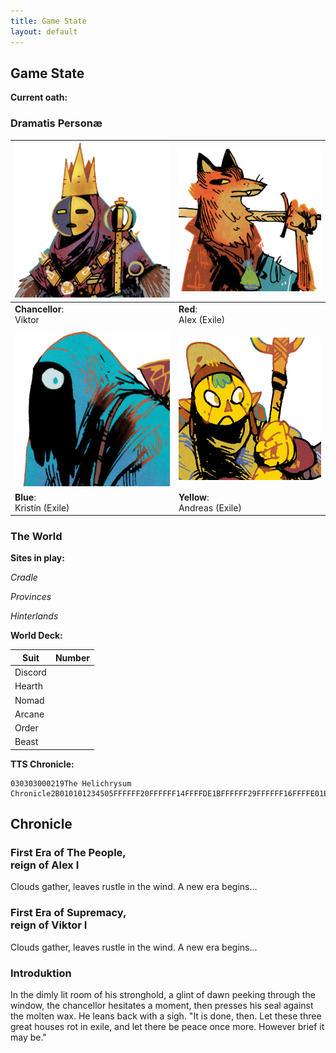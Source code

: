 ```yaml
---
title: Game State
layout: default
---
```


## Game State

**Current oath:**

<span id="oath" />

### Dramatis Personæ

|<img src="assets/images/chancellor-portrait.jpg" class="portrait"/>|<img src="assets/images/red-portrait.png"  class="portrait"/>|
|---|---|
|**Chancellor**: <br />Viktor|**Red**: <br />Alex (Exile)|
| | |
|<img src="assets/images/blue-portrait.png"  class="portrait"/>|<img src="assets/images/yellow-portrait.png" class="portrait"/>|
|**Blue**:<br />Kristín (Exile)| **Yellow**: <br /> Andreas (Exile) |

### The World

**Sites in play:**

_Cradle_
<span id="site1" />
<span id="site2" />

_Provinces_
<span id="site3" />
<span id="site4" />
<span id="site5" />

_Hinterlands_
<span id="site6" />
<span id="site7" />
<span id="site8" />

**World Deck:** 

|Suit|Number|
|---|---|
|<span class="number"/> Discord| <span class="counter" data-imgsrc="assets/images/suit-discord.png" ></span>|
|<span class="number"/> Hearth| <span class="counter" data-imgsrc="assets/images/suit-hearth.png" ></span>|
|<span class="number"/> Nomad| <span class="counter" data-imgsrc="assets/images/suit-nomad.png" ></span>|
|<span class="number"/> Arcane| <span class="counter" data-imgsrc="assets/images/suit-arcane.png" ></span>|
|<span class="number"/> Order| <span class="counter" data-imgsrc="assets/images/suit-order.png" ></span>|
|<span class="number"/> Beast| <span class="counter" data-imgsrc="assets/images/suit-beast.png" ></span>|

**TTS Chronicle:**
```
030303000219The Helichrysum Chronicle2B010101234505FFFFFF20FFFFFF14FFFFDE1BFFFFFF29FFFFFF16FFFFE01EFFFFFF1FFFFFFF3B0624182B0E2629D61ED31D15D51309522F201C3521001FD2D42819C30B1632AD0F342233C125089810010D112C121A0507042314270AB717312D30062A1B2E0C030212E9DBDCEAE8E7E4DFDADDEDE2E6ECE3E5E1EB000105ARman
```

## Chronicle

### First Era of The People, <br/> reign of Alex I
Clouds gather, leaves rustle in the wind. A new era begins...

### First Era of Supremacy, <br/> reign of Viktor I
Clouds gather, leaves rustle in the wind. A new era begins...

### Introduktion

In the dimly lit room of his stronghold, a glint of dawn peeking through the window, the chancellor hesitates a moment, then presses his seal against the molten wax. He leans back with a sigh. "It is done, then. Let these three great houses rot in exile, and let there be peace once more. However brief it may be."

